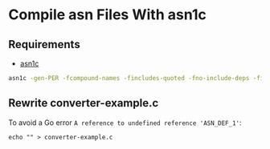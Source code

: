 # Compile asn Files With asn1c

## Requirements

- [asn1c](https://github.com/mouse07410/asn1c)

```sh
asn1c -gen-PER -fcompound-names -fincludes-quoted -fno-include-deps -findirect-choice ../asn1/e2sm-v5.00.asn ../asn1/e2sm-kpm-v4.00.asn
```

## Rewrite converter-example.c

To avoid a Go error `A reference to undefined reference 'ASN_DEF_1'`:

```shell
echo "" > converter-example.c
```